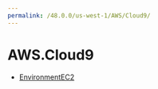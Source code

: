 ```yaml
---
permalink: /48.0.0/us-west-1/AWS/Cloud9/
---
```


# AWS.Cloud9



* [EnvironmentEC2](EnvironmentEC2.md)